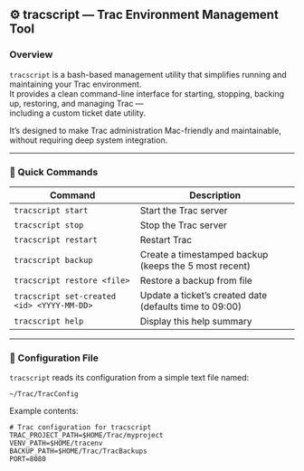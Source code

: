 ## ⚙️ tracscript — Trac Environment Management Tool

### Overview

`tracscript` is a bash-based management utility that simplifies running and maintaining your Trac environment.  
It provides a clean command-line interface for starting, stopping, backing up, restoring, and managing Trac —  
including a custom ticket date utility.

It’s designed to make Trac administration Mac-friendly and maintainable, without requiring deep system integration.

---

### 🚀 Quick Commands

| Command | Description |
|----------|-------------|
| `tracscript start` | Start the Trac server |
| `tracscript stop` | Stop the Trac server |
| `tracscript restart` | Restart Trac |
| `tracscript backup` | Create a timestamped backup (keeps the 5 most recent) |
| `tracscript restore <file>` | Restore a backup from file |
| `tracscript set-created <id> <YYYY-MM-DD>` | Update a ticket’s created date (defaults time to 09:00) |
| `tracscript help` | Display this help summary |

---

### 🧩 Configuration File

`tracscript` reads its configuration from a simple text file named:

~~~
~/Trac/TracConfig
~~~

Example contents:

~~~
# Trac configuration for tracscript
TRAC_PROJECT_PATH=$HOME/Trac/myproject
VENV_PATH=$HOME/tracenv
BACKUP_PATH=$HOME/Trac/TracBackups
PORT=8080
~~~
